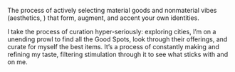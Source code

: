 The process of actively selecting material goods and nonmaterial vibes (aesthetics, ) that form, augment, and accent your own identities.

I take the process of curation hyper-seriously: exploring cities, I’m on a unending prowl to find all the Good Spots, look through their offerings, and curate for myself the best items. It’s a process of constantly making and refining my taste, filtering stimulation through it to see what sticks with and on me.
